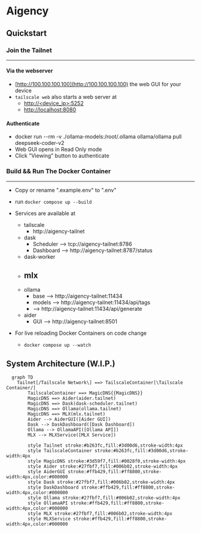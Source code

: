 # Aigency

<link rel="stylesheet" href="https://cdnjs.cloudflare.com/ajax/libs/font-awesome/6.4.0/css/all.min.css">

## <i class="fas fa-bolt-lightning"></i> Quickstart

### <i class="fas fa-satellite-dish"></i> Join the Tailnet
---
#### Via the webserver
- [http://100.100.100.100](http://100.100.100.100) <i class="fas fa-long-arrow-right"></i> the web GUI for your device
- <i class="fas fa-terminal"></i> `tailscale web` also starts a web server at
  - [http://<device_ip>:5252](http://<device_ip>:5252)
  - [http://localhost:8080](http://localhost:8080)


#### Authenticate
- docker run --rm -v ./ollama-models:/root/.ollama ollama/ollama pull deepseek-coder-v2
- Web GUI opens in Read Only mode
- Click "Viewing" button to authenticate

### <i class="fas fa-wrench"></i> Build && Run The Docker Container
---
<!-- *TODO - explain environment variable details -->
- <i class="fas fa-copy"></i> Copy or rename ".example.env" to ".env"
- <i class="fas fa-terminal"></i> run `docker compose up --build`

- <i class="fas fa-server"></i> Services are available at
  - tailscale
    - <i class="fas fa-arrow-right"></i> http://aigency-tailnet
  - dask
    - Scheduler --> tcp://aigency-tailnet:8786
    - Dashboard --> http://aigency-tailnet:8787/status
  - dask-worker
  - mlx
    -
  - ollama
    - base --> http://aigency-tailnet:11434
    - models --> http://aigency-tailnet:11434/api/tags
    - --> http://aigency-tailnet:11434/api/generate
  - aider
    - GUI --> http://aigency-tailnet:8501

- For live reloading Docker Containers on code change
  - `docker compose up --watch`

## <i class="fas fa-microchip"></i> System Architecture (W.I.P.)

```mermaid
  graph TD
    Tailnet[/Tailscale Network\] ==> TailscaleContainer[\Tailscale Container/]
		TailscaleContainer ==> MagicDNS{{MagicDNS}}
		MagicDNS ==> Aider(aider.tailnet)
		MagicDNS ==> Dask(dask-scheduler.tailnet)
		MagicDNS ==> Ollama(ollama.tailnet)
		MagicDNS ==> MLX(mlx.tailnet)
		Aider --> AiderGUI([Aider GUI])
		Dask --> DaskDashboard([Dask Dashboard])
		Ollama --> OllamaAPI([Ollama API])
		MLX --> MLXService([MLX Service])

		style Tailnet stroke:#b263fc,fill:#3d00d6,stroke-width:4px
		style TailscaleContainer stroke:#b263fc,fill:#3d00d6,stroke-width:4px
		style MagicDNS stroke:#3d59f7,fill:#0028f0,stroke-width:4px
		style Aider stroke:#27fbf7,fill:#006b02,stroke-width:4px
		style AiderGUI stroke:#ffb429,fill:#ff8800,stroke-width:4px,color:#000000
		style Dask stroke:#27fbf7,fill:#006b02,stroke-width:4px
		style DaskDashboard stroke:#ffb429,fill:#ff8800,stroke-width:4px,color:#000000
		style Ollama stroke:#27fbf7,fill:#006b02,stroke-width:4px
		style OllamaAPI stroke:#ffb429,fill:#ff8800,stroke-width:4px,color:#000000
		style MLX stroke:#27fbf7,fill:#006b02,stroke-width:4px
		style MLXService stroke:#ffb429,fill:#ff8800,stroke-width:4px,color:#000000

```

